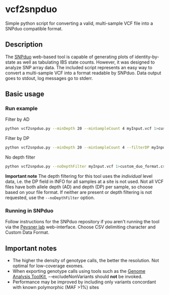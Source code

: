 # vcf2snpduo
Simple python script for converting a valid, multi-sample VCF file into a SNPduo compatible format.

## Description
The [SNPduo](http://github.com/RobersonLab/snpduoweb) web-based tool is capable of generating plots of identity-by-state as well as tabulating IBS state counts. However, it was designed to analyze SNP array data. The included script represents an easy way to convert a multi-sample VCF into a format readable by SNPduo. Data output goes to stdout, log messages go to stderr.

## Basic usage

### Run example
Filter by AD
```bash
python vcf2snpduo.py --minDepth 20 --minSampleCount 4 myInput.vcf 1>custom_duo_format.csv 2>duo.log
```

Filter by DP
```bash
python vcf2snpduo.py --minDepth 20 --minSampleCount 4 --filterDP myInput.vcf 1>custom_duo_format.csv 2>duo.log
```

No depth filter
```bash
python vcf2snpduo.py --noDepthFilter myInput.vcf 1>custom_duo_format.csv 2>duo.log
```

**Important note** The depth filtering for this tool uses the *individual* level data, i.e. the DP field in INFO for all samples at a site is not used. Not all VCF files have both allele depth (AD) and depth (DP) per sample, so choose based on your file format. If neither are present or depth filtering is not requested, use the `--noDepthFilter` option.

### Running in SNPduo
Follow instructions for the SNPduo repository if you aren't running the tool via the [Pevsner lab](http://pevsnerlab.kennedykrieger.org/SNPduo/) web-interface. Choose CSV delimiting character and Custom Data Format.

## Important notes
* The higher the density of genotype calls, the better the resolution. Not optimal for low-coverage exomes.
* When exporting genotype calls using tools such as the [Genome Analysis ToolKit](https://www.broadinstitute.org/gatk/), --excludeNonVariants should **not** be invoked.
* Performance may be improved by including only variants concordant with known polymorphic (MAF >1%) sites
